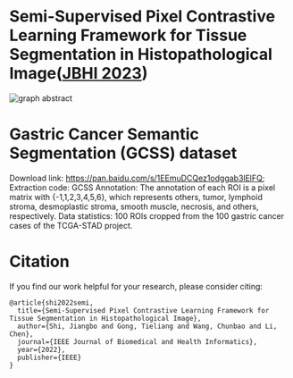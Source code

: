 # Semi-Supervised Pixel Contrastive Learning Framework for Tissue Segmentation in Histopathological Image([JBHI 2023](https://ieeexplore.ieee.org/document/9926096))

![graph abstract](https://github.com/Jiangbo-Shi/SSPCL/assets/60539295/fe4426b3-65e6-494b-826f-20655d3b2263)

# Gastric Cancer Semantic Segmentation (GCSS) dataset
Download link: https://pan.baidu.com/s/1EEmuDCQez1odggab3lElFQ; Extraction code: GCSS
Annotation: The annotation of each ROI is a pixel matrix with {-1,1,2,3,4,5,6}, which represents others, tumor, lymphoid stroma, desmoplastic stroma, smooth muscle, necrosis, and others, respectively.
Data statistics: 100 ROIs cropped from the 100 gastric cancer cases of the TCGA-STAD project.

# Citation
If you find our work helpful for your research, please consider citing:
```
@article{shi2022semi,
  title={Semi-Supervised Pixel Contrastive Learning Framework for Tissue Segmentation in Histopathological Image},
  author={Shi, Jiangbo and Gong, Tieliang and Wang, Chunbao and Li, Chen},
  journal={IEEE Journal of Biomedical and Health Informatics},
  year={2022},
  publisher={IEEE}
}
```

